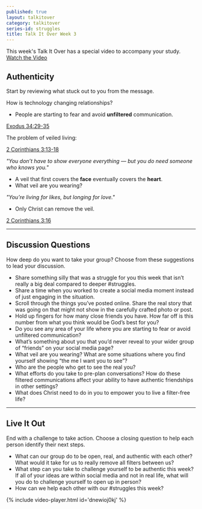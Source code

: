 ```yaml
---
published: true
layout: talkitover
category: talkitover
series-id: struggles
title: Talk It Over Week 3
---
```


<p class="lead">This week's Talk It Over has a special video to accompany your study. <a href="javascript:void(0);" data-video-player="dnewioj0kj" class="action" onclick="ga('send', 'event', 'TIO', 'Click', 'Video');">Watch the Video <i class="icon icon-arrow"></i></a></p>

## Authenticity
<p class="lead">Start by reviewing what stuck out to you from the message.</p>

How is technology changing relationships?

* People are starting to fear and avoid **unfiltered** communication.

[Exodus 34:29-35](https://www.bible.com/bible/111/Exo.34.29-35.niv) 

The problem of veiled living:

[2 Corinthians 3:13-18](https://www.bible.com/bible/111/2co.3.13-18.niv)

_"You don’t have to show everyone everything — but you do need someone who knows you."_

* A veil that first covers the **face** eventually covers the **heart**.
* What veil are you wearing?

_"You’re living for likes, but longing for love."_

* Only Christ can remove the veil.

[2 Corinthians 3:16](https://www.bible.com/bible/111/2co.3.16.niv)

* * *

## Discussion Questions
<p class="lead">How deep do you want to take your group? Choose from these suggestions to lead your discussion.</p>

* Share something silly that was a struggle for you this week that isn’t really a big deal compared to deeper #struggles.
* Share a time when you worked to create a social media moment instead of just engaging in the situation.
* Scroll through the things you’ve posted online. Share the real story that was going on that might not show in the carefully crafted photo or post.
* Hold up fingers for how many close friends you have. How far off is this number from what you think would be God’s best for you?
* Do you see any area of your life where you are starting to fear or avoid unfiltered communication?
* What’s something about you that you’d never reveal to your wider group of “friends” on your social media page?
* What veil are you wearing? What are some situations where you find yourself showing “the me I want you to see”?
* Who are the people who get to see the real you?
* What efforts do you take to pre-plan conversations? How do these filtered communications affect your ability to have authentic friendships in other settings?
* What does Christ need to do in you to empower you to live a filter-free life?

* * *

## Live It Out
<p class="lead">End with a challenge to take action. Choose a closing question to help each person identify their next steps.</p>

* What can our group do to be open, real, and authentic with each other? What would it take for us to really remove all filters between us?
* What step can you take to challenge yourself to be authentic this week? If all of your ideas are within social media and not in real life, what will you do to challenge yourself to open up in person?
* How can we help each other with our #struggles this week?

{% include video-player.html id='dnewioj0kj' %}
